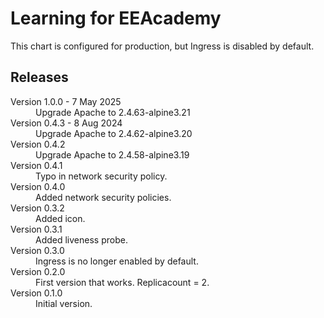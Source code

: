Learning for EEAcademy
======================

This chart is configured for production, but Ingress is disabled by default.

## Releases

<dl>

  <dt>Version 1.0.0 - 7 May 2025</dt>
  <dd>Upgrade Apache to 2.4.63-alpine3.21</dd>

  <dt>Version 0.4.3 - 8 Aug 2024</dt>
  <dd>Upgrade Apache to 2.4.62-alpine3.20</dd>

  <dt>Version 0.4.2</dt>
  <dd>Upgrade Apache to 2.4.58-alpine3.19</dd>

  <dt>Version 0.4.1</dt>
  <dd>Typo in network security policy.</dd>

  <dt>Version 0.4.0</dt>
  <dd>Added network security policies.</dd>

  <dt>Version 0.3.2</dt>
  <dd>Added icon.</dd>

  <dt>Version 0.3.1</dt>
  <dd>Added liveness probe.</dd>

  <dt>Version 0.3.0</dt>
  <dd>Ingress is no longer enabled by default.</dd>

  <dt>Version 0.2.0</dt>
  <dd>First version that works. Replicacount = 2.</dd>

  <dt>Version 0.1.0</dt>
  <dd>Initial version.</dd>

</dl>


